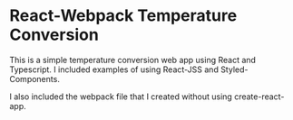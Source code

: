 # React-Webpack Temperature Conversion
This is a simple temperature conversion web app using React and Typescript. 
I included examples of using React-JSS and Styled-Components. 

I also included the webpack file that I created without using create-react-app.
